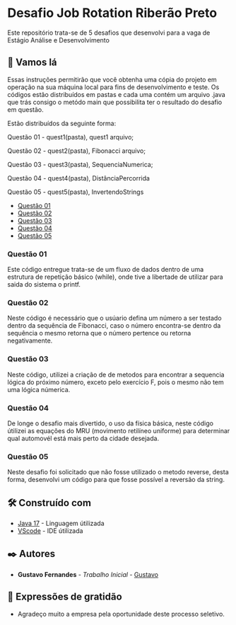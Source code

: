 # Desafio Job Rotation Riberão Preto

Este repositório trata-se de 5 desafios que desenvolvi para a vaga de Estágio Análise e Desenvolvimento


## 🚀 Vamos lá

Essas instruções permitirão que você obtenha uma cópia do projeto em operação na sua máquina local para fins de desenvolvimento e teste.
Os códigos estão distribuídos em pastas e cada uma contém um arquivo .java que trás consigo o metódo main que possibilita ter o resultado do desafio em questão.

Estão distribuídos da seguinte forma:
  
  Questão 01 - quest1(pasta), quest1 arquivo;     
  
  Questão 02 - quest2(pasta), Fibonacci arquivo;  
  
  Questão 03 - quest3(pasta), SequenciaNumerica;
  
  Questão 04 - quest4(pasta), DistânciaPercorrida
  
  Questão 05 - quest5(pasta), InvertendoStrings
  
  <!--ts Questões-->
   * [Questão 01](#[quest1](https://github.com/G7-blacktail/Desafio-Job-Rotation-Riber-o-Preto/tree/main/quest1))
   * [Questão 02](#[Fibonacci](https://github.com/G7-blacktail/Desafio-Job-Rotation-Riber-o-Preto/tree/main/quest2))
   * [Questão 03](#[SequenciaNumerica](https://github.com/G7-blacktail/Desafio-Job-Rotation-Riber-o-Preto/tree/main/quest3))
   * [Questão 04](#[DistanciaPercorrida](https://github.com/G7-blacktail/Desafio-Job-Rotation-Riber-o-Preto/tree/main/quest4))
   * [Questão 05](#[InvertendoStrings](https://github.com/G7-blacktail/Desafio-Job-Rotation-Riber-o-Preto/tree/main/quest5))
<!--te-->

### Questão 01

Este código entregue trata-se de um fluxo de dados dentro de uma estrutura de repetição básico (while), onde tive a libertade de utilizar para saida do sistema o printf.

### Questão 02
Neste código é necessário que o usúario defina um número a ser testado dentro da sequência de Fibonacci, caso o número encontra-se dentro da sequência o mesmo retorna que o número pertence ou retorna negativamente.

### Questão 03
Neste código, utilizei a criação de de metodos para encontrar a sequencia lógica do próximo número, exceto pelo exercício F, pois o mesmo não tem uma lógica númerica.

### Questão 04
De longe o desafio mais divertido, o uso da física básica, neste código útilizei as equações do MRU (movimento retilíneo uniforme) para determinar qual automovél está mais perto da cidade desejada.

### Questão 05
Neste desafio foi solicitado que não fosse utilizado o metodo reverse, desta forma, desenvolvi um código para que fosse possível a reversão da string.



## 🛠️ Construído com


* [Java 17]([http://www.dropwizard.io/1.0.2/docs/](https://docs.oracle.com/en/java/javase/17/)) - Linguagem útilizada
* [VScode](https://maven.apache.org/) - IDE útilizada


## ✒️ Autores

* **Gustavo Fernandes** - *Trabalho Inicial* - [Gustavo]([https://github.com/linkParaPerfil](https://github.com/G7-blacktail))

## 🎁 Expressões de gratidão

* Agradeço muito a empresa pela oportunidade deste processo seletivo.



